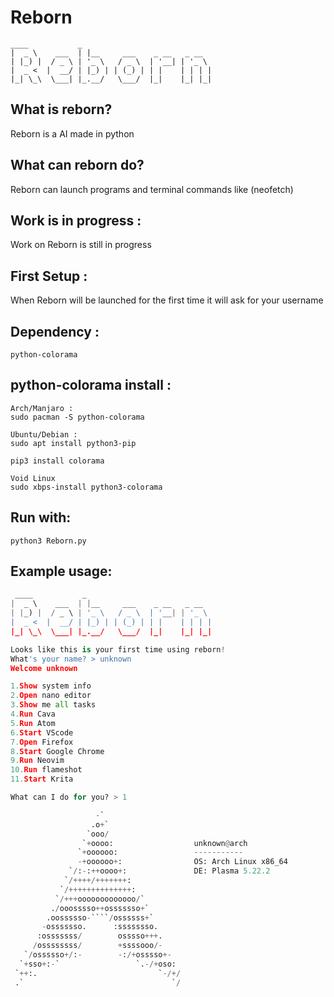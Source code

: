# Reborn
```
____           _
|  _ \    ___  | |__     ___    _ __   _ __
| |_) |  / _ \ | '_ \   / _ \  | '__| | '_ \
|  _ <  |  __/ | |_) | | (_) | | |    | | | |
|_| \_\  \___| |_.__/   \___/  |_|    |_| |_|
```

## What is reborn?
Reborn is a AI made in python 

## What can reborn do?
Reborn can launch programs and terminal commands like (neofetch)

## Work is in progress :
Work on Reborn is still in progress 

## First Setup :
When Reborn will be launched for the first time it will ask for your username

## Dependency :
```
python-colorama
```
## python-colorama install :
```
Arch/Manjaro :
sudo pacman -S python-colorama

Ubuntu/Debian :
sudo apt install python3-pip

pip3 install colorama

Void Linux
sudo xbps-install python3-colorama
```
## Run with:
```
python3 Reborn.py
```

## Example usage:
```py
 ____           _
|  _ \    ___  | |__     ___    _ __   _ __
| |_) |  / _ \ | '_ \   / _ \  | '__| | '_ \
|  _ <  |  __/ | |_) | | (_) | | |    | | | |
|_| \_\  \___| |_.__/   \___/  |_|    |_| |_|

Looks like this is your first time using reborn!
What's your name? > unknown
Welcome unknown

1.Show system info
2.Open nano editor
3.Show me all tasks
4.Run Cava
5.Run Atom
6.Start VScode
7.Open Firefox
8.Start Google Chrome
9.Run Neovim
10.Run flameshot
11.Start Krita

What can I do for you? > 1

                   -`
                  .o+`
                 `ooo/
                `+oooo:                  unknown@arch 
               `+oooooo:                 ----------- 
               -+oooooo+:                OS: Arch Linux x86_64 
             `/:-:++oooo+:               DE: Plasma 5.22.2
            `/++++/+++++++: 
           `/++++++++++++++:              
          `/+++ooooooooooooo/`          
         ./ooosssso++osssssso+`         
        .oossssso-````/ossssss+` 
       -osssssso.      :ssssssso. 
      :osssssss/        osssso+++.   
     /ossssssss/        +ssssooo/-      
   `/ossssso+/:-        -:/+osssso+-
  `+sso+:-`                 `.-/+oso:
 `++:.                           `-/+/   
 .`                                 `/  

                                                                 
````
